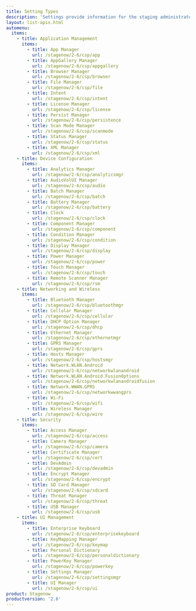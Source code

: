 ```yaml
---
title: Setting Types
description: 'Settings provide information for the staging administrator about how to configure and manage settings for use when creating profiles. Each Setting Type lists the parameters and functions available for configuring that particular group of settings.'
layout: list-apis.html
automenu:
  items:
    - title: Application Management
      items:
        - title: App Manager
          url: /stagenow/2-6/csp/app
        - title: AppGallery Manager
          url: /stagenow/2-6/csp/appgallery
        - title: Browser Manager
          url: /stagenow/2-6/csp/browser
        - title: File Manager
          url: /stagenow/2-6/csp/file
        - title: Intent
          url: /stagenow/2-6/csp/intent
        - title: License Manager
          url: /stagenow/2-6/csp/license
        - title: Persist Manager
          url: /stagenow/2-6/csp/persistence
        - title: Scan Mode Manager
          url: /stagenow/2-6/csp/scanmode
        - title: Status Manager
          url: /stagenow/2-6/csp/status
        - title: XML Manager
          url: /stagenow/2-6/csp/xml
    - title: Device Configuration
      items:
        - title: Analytics Manager
          url: /stagenow/2-6/csp/analyticsmgr
        - title: AudioVolUI Manager
          url: /stagenow/2-6/csp/audio
        - title: Batch Manager
          url: /stagenow/2-6/csp/batch
        - title: Battery Manager
          url: /stagenow/2-6/csp/battery
        - title: Clock
          url: /stagenow/2-6/csp/clock
        - title: Component Manager
          url: /stagenow/2-6/csp/component
        - title: Condition Manager
          url: /stagenow/2-6/csp/condition
        - title: Display Manager
          url: /stagenow/2-6/csp/display
        - title: Power Manager
          url: /stagenow/2-6/csp/power
        - title: Touch Manager
          url: /stagenow/2-6/csp/touch
        - title: Remote Scanner Manager
          url: /stagenow/2-6/csp/rsm
    - title: Networking and Wireless
      items:
        - title: Bluetooth Manager
          url: /stagenow/2-6/csp/bluetoothmgr
        - title: Cellular Manager
          url: /stagenow/2-6/csp/cellular
        - title: DHCP Option Manager
          url: /stagenow/2-6/csp/dhcp
        - title: Ethernet Manager
          url: /stagenow/2-6/csp/ethernetmgr
        - title: GPRS Manager
          url: /stagenow/2-6/csp/gprs
        - title: Hosts Manager
          url: /stagenow/2-6/csp/hostsmgr
        - title: Network.WLAN.Android
          url: /stagenow/2-6/csp/networkwlanandroid
        - title: Network.WLAN.Android.FusionOptions
          url: /stagenow/2-6/csp/networkwlanandroidfusion
        - title: Network.WWAN.GPRS
          url: /stagenow/2-6/csp/networkwwangprs
        - title: Wi-Fi
          url: /stagenow/2-6/csp/wifi
        - title: Wireless Manager
          url: /stagenow/2-6/csp/wire
    - title: Security
      items:
        - title: Access Manager
          url: /stagenow/2-6/csp/access
        - title: Camera Manager
          url: /stagenow/2-6/csp/camera
        - title: Certificate Manager
          url: /stagenow/2-6/csp/cert
        - title: DevAdmin
          url: /stagenow/2-6/csp/devadmin
        - title: Encrypt Manager
          url: /stagenow/2-6/csp/encrypt
        - title: SD Card Manager
          url: /stagenow/2-6/csp/sdcard
        - title: Threat Manager
          url: /stagenow/2-6/csp/threat
        - title: USB Manager
          url: /stagenow/2-6/csp/usb
    - title: UI Management
      items:
        - title: Enterprise Keyboard
          url: /stagenow/2-6/csp/enterprisekeyboard
        - title: KeyMapping Manager
          url: /stagenow/2-6/csp/keymap
        - title: Personal Dictionary
          url: /stagenow/2-6/csp/personaldictionary
        - title: PowerKey Manager
          url: /stagenow/2-6/csp/powerkey
        - title: Settings Manager
          url: /stagenow/2-6/csp/settingsmgr
        - title: UI Manager
          url: /stagenow/2-6/csp/ui
product: Stagenow
productversion: '2.6'
---
```


